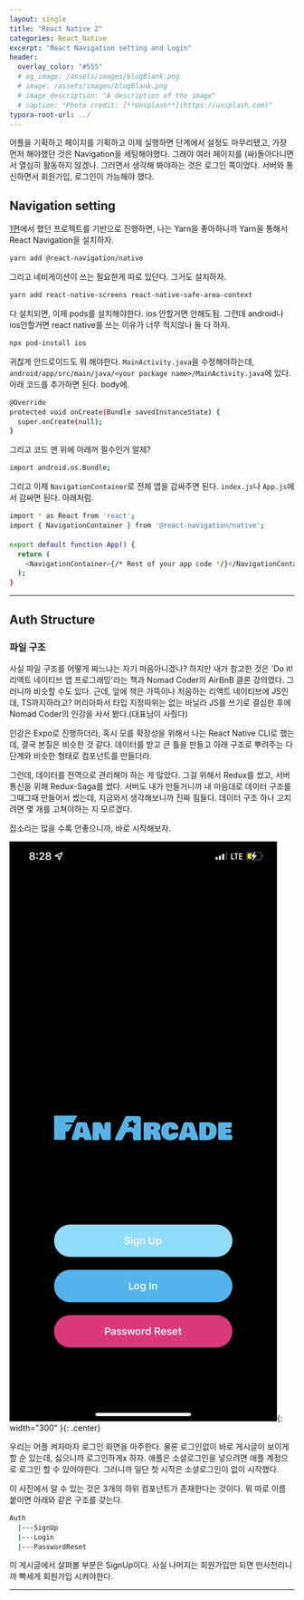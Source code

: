 ```yaml
---
layout: single
title: "React Native 2"
categories: React_Native
excerpt: "React Navigation setting and Login"
header:
  overlay_color: "#555"
  # og_image: /assets/images/blogBlank.png
  # image: /assets/images/blogBlank.png
  # image_description: "A description of the image"
  # caption: "Photo credit: [**Unsplash**](https://unsplash.com)"
typora-root-url: ../
---
```


어플을 기획하고 페이지를 기획하고 이제 실행하면 단계에서 설정도 마무리됐고, 가장 먼저 해야했던 것은 Navigation을 세팅해야했다. 그래야 여러 페이지를 (싸)돌아다니면서 열심히 활동하지 않겠나. 그러면서 생각해 봐야하는 것은 로그인 쪽이었다. 서버와 통신하면서 회원가입, 로그인이 가능해야 했다.

## Navigation setting

[1편](http://127.0.0.1:4000/sweeny/react_native/React-Native-1/)에서 했던 프로젝트를 기반으로 진행하면, 나는 Yarn을 좋아하니까 Yarn을 통해서 React Navigation을 설치하자.

```bash
yarn add @react-navigation/native
```

그리고 네비게이션이 쓰는 필요한게 따로 있단다. 그거도 설치하자.

```bash
yarn add react-native-screens react-native-safe-area-context
```

다 설치되면, 이제 pods를 설치해야한다. ios 안할거면 안해도됨. 그런데 android나 ios안할거면 react native를 쓰는 이유가 너무 적지않나 둘 다 하자.

```bash
npx pod-install ios
```

귀찮게 안드로이드도 뭐 해야한다. `MainActivity.java`을 수정해야하는데, `android/app/src/main/java/<your package name>/MainActivity.java`에 있다. 아래 코드를 추가하면 된다. body에.

```bash
@Override
protected void onCreate(Bundle savedInstanceState) {
  super.onCreate(null);
}
```

그리고 코드 맨 위에 아래꺼 필수인거 알제?

```bash
import android.os.Bundle;
```

그리고 이제 `NavigationContainer`로 전체 앱을 감싸주면 된다. `index.js`나 `App.js`에서 감싸면 된다. 아래처럼.

```bash
import * as React from 'react';
import { NavigationContainer } from '@react-navigation/native';

export default function App() {
  return (
    <NavigationContainer>{/* Rest of your app code */}</NavigationContainer>
  );
}
```

---

## Auth Structure

### 파일 구조

사실 파일 구조를 어떻게 짜느냐는 자기 마음아니겠나? 하지만 내가 참고한 것은 'Do it! 리액트 네이티브 앱 프로그래밍'라는 책과 Nomad Coder의 AirBnB 클론 강의였다. 그러니까 비슷할 수도 있다. 근데, 앞에 책은 가뜩이나 처음하는 리액트 네이티브에 JS인데, TS까지하라고? 머리아파서 타입 지정따위는 없는 바닐라 JS를 쓰기로 결심한 후에 Nomad Coder의 인강을 사서 봤다.(대표님이 사줬다)

인강은 Expo로 진행하더라, 혹시 모를 확장성을 위해서 나는 React Native CLI로 했는데, 결국 본질은 비슷한 것 같다. 데이터를 받고 큰 틀을 만들고 아래 구조로 뿌려주는 다단계와 비슷한 형태로 컴포넌트를 만들더라.

그런데, 데이터를 전역으로 관리해야 하는 게 많았다. 그걸 위해서 Redux를 썼고, 서버 통신을 위해 Redux-Saga를 썼다. 서버도 내가 만들거니까 내 마음대로 데이터 구조를 그때그때 만들어서 썼는데, 지금와서 생각해보니까 진짜 힘들다. 데이터 구조 하나 고치려면 몇 개를 고쳐야하는 지 모르겠다.

잡소리는 많을 수록 안좋으니까, 바로 시작해보자.

![login_screen](/assets/images/login_screen.png){: width="300" }{: .center}

우리는 어플 켜자마자 로그인 화면을 마주한다. 물론 로그인없이 바로 게시글이 보이게 할 순 있는데, 싫으니까 로그인하게x 하자. 애플은 소셜로그인을 넣으려면 애플 계정으로 로그인 할 수 있어야한다. 그러니까 일단 첫 시작은 소셜로그인이 없이 시작했다.

이 사진에서 알 수 있는 것은 3개의 하위 컴포넌트가 존재한다는 것이다. 뭐 따로 이름 붙이면 아래와 같은 구조를 갖는다.

```bash
Auth
  |---SignUp
  |---Login
  |---PasswordReset
```

이 게시글에서 살펴볼 부분은 SignUp이다. 사실 나머지는 회원가입만 되면 만사천리니까 빡세게 회원가입 시켜야한다.

---
